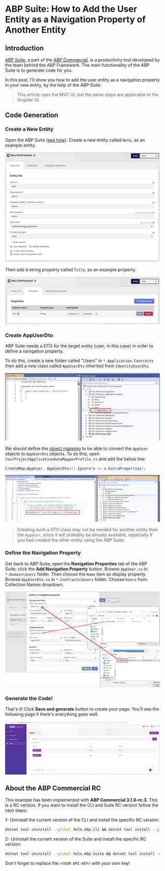 # ABP Suite: How to Add the User Entity as a Navigation Property of Another Entity

## Introduction

[ABP Suite](https://commercial.abp.io/tools/suite), a part of the [ABP Commercial](https://commercial.abp.io/), is a productivity tool developed by the team behind the ABP Framework. The main functionality of the ABP Suite is to generate code for you.

In this post, I'll show you how to add the user entity as a navigation property in your new entity, by the help of the ABP Suite.

> This article uses the MVC UI, but the same steps are applicable to the Angular UI.

## Code Generation

### Create a New Entity

Open the ABP Suite ([see how](https://docs.abp.io/en/commercial/latest/abp-suite/index)). Create a new entity called `Note`, as an example entity.

![create-note-entity](create-note-entity.jpg)

Then add a string property called `Title`, as an example property.

![add-simple-property](add-simple-property.jpg)

### Create AppUserDto

ABP Suite needs a DTO for the target entity (user, in this case) in order to define a navigation property.

To do this, create a new folder called "Users" in `*.Application.Contracts`  then add a new class called  `AppUserDto` inherited from `IdentityUserDto`.

![create-appuserdto](create-appuserdto.jpg)

We should define the [object mapping](https://docs.abp.io/en/abp/latest/Object-To-Object-Mapping) to be able to convert the `AppUser` objects to `AppUserDto` objects. To do this, open `YourProjectApplicationAutoMapperProfile.cs` and add the below line:

```csharp
CreateMap<AppUser, AppUserDto>().Ignore(x => x.ExtraProperties);
```

![create-mapping](create-mapping.jpg)

> Creating such a DTO class may not be needed for another entity than the `AppUser`, since it will probably be already available, especially if you had created the other entity using the ABP Suite.

### Define the Navigation Property

Get back to ABP Suite, open the **Navigation Properties** tab of the ABP Suite, click the **Add Navigation Property** button. Browse  `AppUser.cs` in `*.Domain\Users` folder. Then choose the `Name` item as display property. Browse `AppUserDto.cs` in `*.Contracts\Users` folder. Choose `Users` from Collection Names dropdown.

![add-user-navigation](add-user-navigation.jpg)

### Generate the Code!

That's it! Click **Save and generate** button to create your page. You'll see the following page if there's everything goes well. 

![final-page](final-page.jpg)

## About the ABP Commercial RC

This example has been implemented with **ABP Commercial 3.1.0-rc.3**. This is a RC version. If you want to install the CLI and Suite RC version follow the next steps:

1- Uninstall the current version of the CLI and install the specific RC version:

```bash
dotnet tool uninstall --global Volo.Abp.Cli && dotnet tool install --global Volo.Abp.Cli --version 3.1.0-rc.3
```

2- Uninstall the current version of the Suite and install the specific RC version:

```bash
dotnet tool uninstall --global Volo.Abp.Suite && dotnet tool install -g Volo.Abp.Suite --version 3.1.0-rc.3 --add-source https://nuget.abp.io/<YOUR-API-KEY>/v3/index.json
```

Don't forget to replace the `<YOUR-API-KEY>` with your own key!

